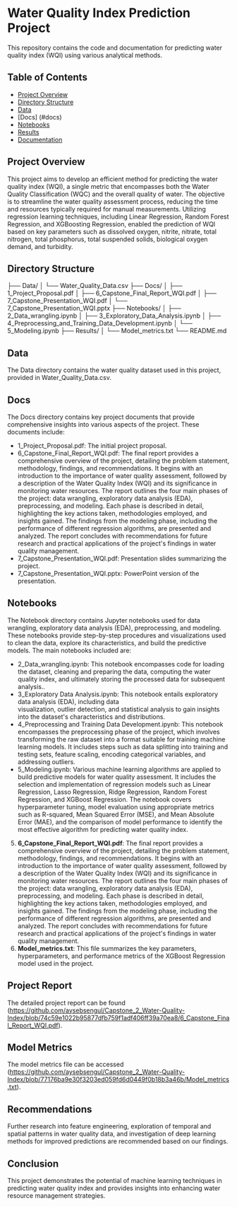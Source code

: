 # Water Quality Index Prediction Project
This repository contains the code and documentation for predicting water quality index (WQI) using various analytical methods.

## Table of Contents
- [Project Overview](#project-overview)
- [Directory Structure](#directory-structure)
- [Data](#data)
- [Docs] (#docs)
- [Notebooks](#notebooks)
- [Results](#results)
- [Documentation](#documentation)
  
## Project Overview
This project aims to develop an efficient method for predicting the water quality index (WQI), a single metric that encompasses both the Water Quality Classification (WQC) and the overall quality of water. The objective is to streamline the water quality assessment process, reducing the time and resources typically required for manual measurements. Utilizing regression learning techniques, including Linear Regression, Random Forest Regression, and XGBoosting Regression, enabled the prediction of WQI based on key parameters such as dissolved oxygen, nitrite, nitrate, total nitrogen, total phosphorus, total suspended solids, biological oxygen demand, and turbidity.

## Directory Structure
├── Data/
│   └── Water_Quality_Data.csv
├── Docs/
│   ├── 1_Project_Proposal.pdf
│   ├── 6_Capstone_Final_Report_WQI.pdf
│   ├── 7_Capstone_Presentation_WQI.pdf
│   └── 7_Capstone_Presentation_WQI.pptx
├── Notebooks/
│   ├── 2_Data_wrangling.ipynb
│   ├── 3_Exploratory_Data_Analysis.ipynb
│   ├── 4_Preprocessing_and_Training_Data_Development.ipynb
│   └── 5_Modeling.ipynb
├── Results/
│   └── Model_metrics.txt
└── README.md

## Data
The Data directory contains the water quality dataset used in this project, provided in Water_Quality_Data.csv.

## Docs
The Docs directory contains key project documents that provide comprehensive insights into various aspects of the project. These documents include:

  - 1_Project_Proposal.pdf: The initial project proposal.
  - 6_Capstone_Final_Report_WQI.pdf: The final report provides a comprehensive overview of the project, detailing the     problem statement, methodology, findings, and recommendations. It begins with an introduction to the importance       of water quality assessment, followed by a description of the Water Quality Index (WQI) and its significance in       monitoring water resources. The report outlines the four main phases of the project: data wrangling, exploratory      data analysis (EDA), preprocessing, and modeling. Each phase is described in detail, highlighting the key             actions taken, methodologies employed, and insights gained. The findings from the modeling phase, including the       performance of different regression algorithms, are presented and analyzed. The report concludes with                 recommendations for future research and practical applications of the project's findings in water quality             management.
  - 7_Capstone_Presentation_WQI.pdf: Presentation slides summarizing the project.
  - 7_Capstone_Presentation_WQI.pptx: PowerPoint version of the presentation.
    
## Notebooks
The Notebook directory contains Jupyter notebooks used for data wrangling, exploratory data analysis (EDA), preprocessing, and modeling. These notebooks provide step-by-step procedures and visualizations used to clean the data, explore its characteristics, and build the predictive models. The main notebooks included are:

  - 2_Data_wrangling.ipynb: This notebook encompasses code for loading the dataset, cleaning and preparing the 
    data, computing the water quality index, and ultimately storing the processed data for subsequent analysis..
  - 3_Exploratory Data Analysis.ipynb: This notebook entails exploratory data analysis (EDA), including data   
    visualization, outlier detection, and statistical analysis to gain insights into the dataset's characteristics 
    and distributions.
  - 4_Preprocessing and Training Data Development.ipynb: This notebook encompasses the preprocessing phase of the 
    project, which involves transforming the raw dataset into a format suitable for training machine learning models. 
    It includes steps such as data splitting into training and testing sets, feature scaling, encoding categorical 
    variables, and addressing outliers.
  - 5_Modeling.ipynb: Various machine learning algorithms are applied to build predictive models for water quality 
    assessment. It includes the selection and implementation of regression models such as Linear Regression, Lasso 
    Regression, Ridge Regression, Random Forest Regression, and XGBoost Regression. The notebook covers 
    hyperparameter tuning, model evaluation using appropriate metrics such as R-squared, Mean Squared Error (MSE), 
    and Mean Absolute Error (MAE), and the comparison of model performance to identify the most effective algorithm 
    for predicting water quality index.




    
5. **6_Capstone_Final_Report_WQI.pdf**: The final report provides a comprehensive overview of the project, detailing the problem statement, methodology, findings, and recommendations. It begins with an introduction to the importance of water quality assessment, followed by a description of the Water Quality Index (WQI) and its significance in monitoring water resources. The report outlines the four main phases of the project: data wrangling, exploratory data analysis (EDA), preprocessing, and modeling. Each phase is described in detail, highlighting the key actions taken, methodologies employed, and insights gained. The findings from the modeling phase, including the performance of different regression algorithms, are presented and analyzed. The report concludes with recommendations for future research and practical applications of the project's findings in water quality management.
6. **Model_metrics.txt**: This file summarizes the key parameters, hyperparameters, and performance metrics of the XGBoost Regression model used in the project.

## Project Report
The detailed project report can be found (https://github.com/aysebsengul/Capstone_2_Water-Quality-Index/blob/74c59e1022b95877dfb759f1adf406ff39a70ea8/6_Capstone_Final_Report_WQI.pdf).

## Model Metrics
The model metrics file can be accessed (https://github.com/aysebsengul/Capstone_2_Water-Quality-Index/blob/77176ba9e30f3203ed059fd6d0449f0b18b3a46b/Model_metrics.txt).

## Recommendations
Further research into feature engineering, exploration of temporal and spatial patterns in water quality data, and investigation of deep learning methods for improved predictions are recommended based on our findings.

## Conclusion
This project demonstrates the potential of machine learning techniques in predicting water quality index and provides insights into enhancing water resource management strategies.
